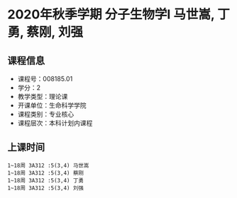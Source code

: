 # 2020年秋季学期 分子生物学I 马世嵩, 丁勇, 蔡刚, 刘强






## 课程信息

- 课程号：008185.01
- 学分：2
- 教学类型：理论课
- 开课单位：生命科学学院
- 课程类别：专业核心
- 课程层次：本科计划内课程

## 上课时间

```
1~18周 3A312 :5(3,4) 马世嵩
1~18周 3A312 :5(3,4) 蔡刚
1~18周 3A312 :5(3,4) 丁勇
1~18周 3A312 :5(3,4) 刘强
```

